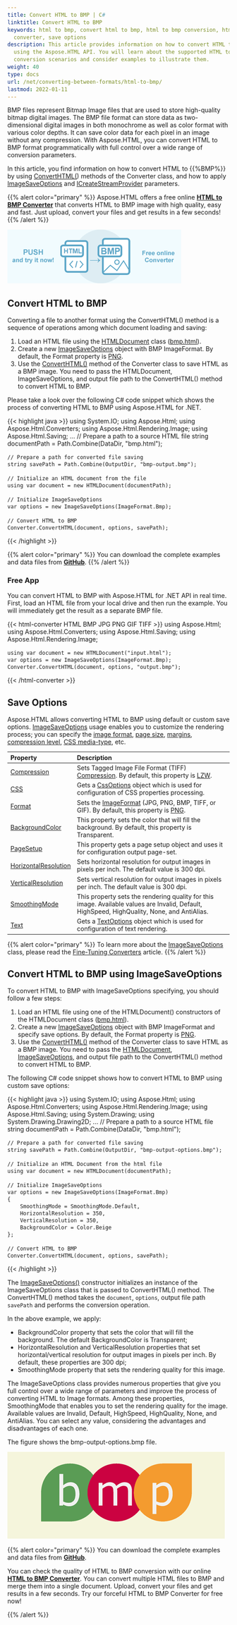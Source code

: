 ```yaml
---
title: Convert HTML to BMP | C#
linktitle: Convert HTML to BMP
keywords: html to bmp, convert html to bmp, html to bmp conversion, html to bmp
  converter, save options
description: This article provides information on how to convert HTML to BMP
  using the Aspose.HTML API. You will learn about the supported HTML to BMP
  conversion scenarios and consider examples to illustrate them.
weight: 40
type: docs
url: /net/converting-between-formats/html-to-bmp/
lastmod: 2022-01-11
---
```

<link href="./../../style.css" rel="stylesheet" type="text/css" />

BMP files represent Bitmap Image files that are used to store high-quality bitmap digital images. The BMP file format can store data as two-dimensional digital images in both monochrome as well as color format with various color depths. It can save color data for each pixel in an image without any compression. With Aspose.HTML, you can convert HTML to BMP format programmatically with full control over a wide range of conversion parameters. 

In this article, you find information on how to convert  HTML to {{%BMP%}} by using [ConvertHTML(](https://apireference.aspose.com/html/net/aspose.html.converters/converter/methods/index)) methods of the Converter class, and how to apply [ImageSaveOptions](https://apireference.aspose.com/html/net/aspose.html.saving/imagesaveoptions) and [ICreateStreamProvider](https://apireference.aspose.com/html/net/aspose.html.io/icreatestreamprovider) parameters.

{{% alert color="primary" %}} 
Aspose.HTML offers a free online <a href="https://products.aspose.app/html/conversion/html-to-bmp" target="_blank">**HTML to BMP Converter**</a> that converts HTML to BMP image with high quality, easy and fast. Just upload, convert your files and get results in a few seconds!
{{% /alert %}} 

<a href="https://products.aspose.app/html/conversion/html-to-bmp" target="_blank">![Text "Banner HTML to BMP Converter"](html-to-bmp.png#center)</a>

## **Convert HTML to BMP**
Converting a file to another format using the ConvertHTML() method is a sequence of operations among which document loading and saving:

1. Load an HTML file using the [HTMLDocument](https://apireference.aspose.com/html/net/aspose.html/htmldocument) class ([bmp.html](/html/net/converting-between-formats/html-to-bmp/bmp.html)).
1. Create a new [ImageSaveOptions](https://apireference.aspose.com/html/net/aspose.html.saving/imagesaveoptions) object with BMP ImageFormat. By default, the Format property is [PNG](https://apireference.aspose.com/html/net/aspose.html.rendering.image/imageformat).
1. Use the [ConvertHTML()](https://apireference.aspose.com/html/net/aspose.html.converters.converter/converthtml/methods/3) method of the Converter class to save HTML as a BMP image. You need to pass the HTMLDocument, ImageSaveOptions, and output file path to the ConvertHTML() method to convert HTML to BMP.

Please take a look over the following C# code snippet which shows the process of converting HTML to BMP using Aspose.HTML for .NET.

{{< highlight java >}}
using System.IO;
using Aspose.Html;
using Aspose.Html.Converters;
using Aspose.Html.Rendering.Image;
using Aspose.Html.Saving;
...
    // Prepare a path to a source HTML file
    string documentPath = Path.Combine(DataDir, "bmp.html");

    // Prepare a path for converted file saving 
    string savePath = Path.Combine(OutputDir, "bmp-output.bmp");
    
    // Initialize an HTML document from the file
    using var document = new HTMLDocument(documentPath);
    
    // Initialize ImageSaveOptions 
    var options = new ImageSaveOptions(ImageFormat.Bmp);
    
    // Convert HTML to BMP
    Converter.ConvertHTML(document, options, savePath);
{{< /highlight >}}

{{% alert color="primary" %}} 
You can download the complete examples and data files from [**GitHub**](https://github.com/aspose-html/Aspose.HTML-Documentation/tree/main/content/tests-net).
{{% /alert %}}

### **Free App**
You can convert HTML to BMP with Aspose.HTML for .NET API in real time. First, load an HTML file from your local drive and then run the example. You will immediately get the result as a separate BMP file.

{{< html-converter HTML BMP JPG PNG GIF TIFF >}}
using Aspose.Html;
using Aspose.Html.Converters;
using Aspose.Html.Saving;
using Aspose.Html.Rendering.Image;

    using var document = new HTMLDocument("input.html");    
    var options = new ImageSaveOptions(ImageFormat.Bmp);   
    Converter.ConvertHTML(document, options, "output.bmp");   
{{< /html-converter >}}

## **Save Options**
Aspose.HTML allows converting HTML to BMP using default or custom save options. [ImageSaveOptions](https://apireference.aspose.com/html/net/aspose.html.saving/imagesaveoptions) usage enables you to customize the rendering process; you can specify the [image format](https://apireference.aspose.com/html/net/aspose.html.rendering.image/imageformat), [page size](https://apireference.aspose.com/html/net/aspose.html.rendering/renderingoptions/properties/pagesetup), [margins](https://apireference.aspose.com/html/net/aspose.html.drawing/page/properties/margin), [compression level](https://apireference.aspose.com/html/net/aspose.html.rendering.image/compression), [CSS media-type](https://apireference.aspose.com/html/net/aspose.html.rendering/mediatype), etc. 

| Property                                                     | Description                                                  |
| :----------------------------------------------------------- | :----------------------------------------------------------- |
| [Compression](https://apireference.aspose.com/html/net/aspose.html.rendering.image/compression) | Sets Tagged Image File Format (TIFF) [Compression](https://apireference.aspose.com/html/net/aspose.html.rendering.image/compression). By default, this property is [LZW](https://apireference.aspose.com/html/net/aspose.html.rendering.image/compression). |
| [CSS](https://apireference.aspose.com/html/net/aspose.html.rendering/mediatype) | Gets a [CssOptions](https://apireference.aspose.com/html/net/aspose.html.rendering/cssoptions) object which is used for configuration of CSS properties processing. |
| [Format](https://apireference.aspose.com/html/net/aspose.html.rendering.image/imageformat) | Sets the [ImageFormat](https://apireference.aspose.com/html/net/aspose.html.rendering.image/imageformat) (JPG, PNG, BMP, TIFF, or GIF). By default, this property is [PNG](https://apireference.aspose.com/html/net/aspose.html.rendering.image/imageformat). |
| [BackgroundColor](https://apireference.aspose.com/html/net/aspose.html.rendering/renderingoptions/properties/backgroundcolor) | This property sets the color that will fill the background. By default, this property is Transparent. |
| [PageSetup](https://apireference.aspose.com/html/net/aspose.html.rendering/renderingoptions/properties/pagesetup) | This property gets a page setup object and uses it for configuration output page-set. |
| [HorizontalResolution](https://apireference.aspose.com/html/net/aspose.html.rendering.image/imagerenderingoptions/properties/horizontalresolution) | Sets horizontal resolution for output images in pixels per inch. The default value is 300 dpi. |
| [VerticalResolution](https://apireference.aspose.com/html/net/aspose.html.rendering.image/imagerenderingoptions/properties/verticalresolution) | Sets vertical resolution for output images in pixels per inch. The default value is 300 dpi. |
| [SmoothingMode](https://apireference.aspose.com/html/net/aspose.html.rendering.image/imagerenderingoptions/properties/smoothingmode) | This property sets the rendering quality for this image.  Available values are Invalid, Default, HighSpeed, HighQuality, None, and AntiAlias. |
| [Text](https://apireference.aspose.com/html/net/aspose.html.rendering.image/imagerenderingoptions/properties/text) | Gets a [TextOptions](https://apireference.aspose.com/html/net/aspose.html.rendering.image/textoptions) object which is used for configuration of text rendering. |

{{% alert color="primary" %}} 
To learn more about the [ImageSaveOptions](https://apireference.aspose.com/html/net/aspose.html.saving/imagesaveoptions) class, please read the [Fine-Tuning Converters](/html/net/converting-between-formats/fine-tuning-converters/) article.
{{% /alert %}}

## **Convert HTML to BMP using ImageSaveOptions**

To convert HTML to BMP with ImageSaveOptions specifying, you should follow a few steps: 

1. Load an HTML file using one of the HTMLDocument() constructors of the HTMLDocument class ([bmp.html](/html/net/converting-between-formats/html-to-bmp/bmp.html)). 
1. Create a new [ImageSaveOptions](https://apireference.aspose.com/html/net/aspose.html.saving/imagesaveoptions) object with BMP ImageFormat and specify save options. By default, the Format property is [PNG](https://apireference.aspose.com/html/net/aspose.html.rendering.image/imageformat).
1. Use the [ConvertHTML()](https://apireference.aspose.com/html/net/aspose.html.converters.converter/converthtml/methods/3) method of the  Converter class to save HTML as a BMP image. You need to pass the [HTMLDocument](https://apireference.aspose.com/html/net/aspose.html/htmldocument), [ImageSaveOptions](https://apireference.aspose.com/html/net/aspose.html.saving/imagesaveoptions), and output file path to the ConvertHTML() method to convert HTML to BMP.

The following C# code snippet shows how to convert HTML to BMP using custom save options:

{{< highlight java >}}
using System.IO;
using Aspose.Html;
using Aspose.Html.Converters;
using Aspose.Html.Rendering.Image;
using Aspose.Html.Saving;
using System.Drawing;
using System.Drawing.Drawing2D;
...
    // Prepare a path to a source HTML file
    string documentPath = Path.Combine(DataDir, "bmp.html");

    // Prepare a path for converted file saving
    string savePath = Path.Combine(OutputDir, "bmp-output-options.bmp");
    
    // Initialize an HTML Document from the html file
    using var document = new HTMLDocument(documentPath);
    
    // Initialize ImageSaveOptions 
    var options = new ImageSaveOptions(ImageFormat.Bmp)
    {
        SmoothingMode = SmoothingMode.Default,
        HorizontalResolution = 350,
        VerticalResolution = 350,
        BackgroundColor = Color.Beige
    };
    
    // Convert HTML to BMP
    Converter.ConvertHTML(document, options, savePath);    
{{< /highlight >}}

The [ImageSaveOptions()](https://apireference.aspose.com/html/net/aspose.html.saving/imagesaveoptions/constructors/main) constructor initializes an instance of the ImageSaveOptions class that is passed to ConvertHTML() method. The ConvertHTML() method takes the `document`, `options`,  output file path `savePath` and performs the conversion operation.

In the above example, we apply:
 - BackgroundColor property that sets the color that will fill the background. The default BackgroundColor is Transparent;
 - HorizontalResolution and VerticalResolution properties that set horizontal/vertical resolution for output images in pixels per inch. By default, these properties are 300 dpi;
 - SmoothingMode property that sets the rendering quality for this image. 

The ImageSaveOptions class provides numerous properties that give you full control over a wide range of parameters and improve the process of converting HTML to Image formats. Among these properties, SmoothingMode that enables you to set the rendering quality for the image.  Available values are Invalid, Default, HighSpeed, HighQuality, None, and AntiAlias. You can select any value, considering the advantages and disadvantages of each one.

The figure shows the bmp-output-options.bmp file.

![Text "BMP image"](bmp-output-options.png#center)

{{% alert color="primary" %}} 
You can download the complete examples and data files from [**GitHub**](https://github.com/aspose-html/Aspose.HTML-Documentation/tree/main/content/tests-net).

You can check the quality of HTML to BMP conversion with our online [**HTML to BMP Converter**](https://products.aspose.app/html/conversion/html-to-bmp). You can convert multiple HTML files to BMP and merge them into a single document. Upload, convert your files and get results in a few seconds. Try our forceful HTML to BMP Converter for free now!

{{% /alert %}}








